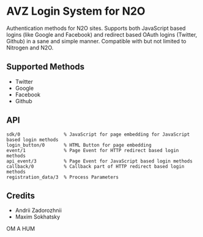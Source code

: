 AVZ Login System for N2O
========================

Authentication methods for N2O sites. Supports both JavaScript based
logins (like Google and Facebook) and redirect based OAuth logins (Twitter, Github)
in a sane and simple manner. Compatible with but not limited to Nitrogen and N2O.

Supported Methods
-----------------

* Twitter
* Google
* Facebook
* Github

API
---

    sdk/0                % JavaScript for page embedding for JavaScript based login methods
    login_button/0       % HTML Button for page embedding
    event/1              % Page Event for HTTP redirect based login methods
    api_event/3          % Page Event for JavaScript based login methods
    callback/0           % Callback part of HTTP redirect based login methods
    registration_data/3  % Process Parameters

Credits
-------

* Andrii Zadorozhnii
* Maxim Sokhatsky

OM A HUM
